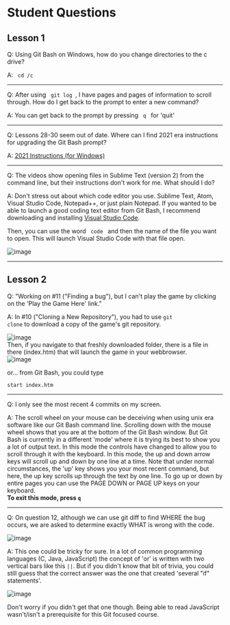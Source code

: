 # Student Questions

## Lesson 1

Q: Using Git Bash on Windows, how do you change directories to the c drive?

A: <code> cd /c </code>
<hr>

Q: After using <code> git log </code>, I have pages and pages of information to scroll through. How do I get back to the prompt to enter a new command?

A: You can get back to the prompt by pressing <code> q </code> for 'quit'
<hr>
Q: Lessons 28-30 seem out of date. Where can I find 2021 era instructions for upgrading the Git Bash prompt? 

A: <a href="https://github.com/ekn394/KPL-Intro-to-Git-and-GitHub/blob/main/upgrade-git-bash-prompt.md" target="_blank"> 2021 Instructions (for Windows)</a>
<hr>
Q: The videos show opening files in Sublime Text (version 2) from the command line, but their instructions don't work for me. What should I do?  

A: Don't stress out about which code editor you use. Sublime Text, Atom, Visual Studio Code, Notepad++, or just plain Notepad. 
If you wanted to be able to launch a good coding text editor from Git Bash, I recommend downloading and installing <a href="https://code.visualstudio.com/" target="_blank"> Visual Studio Code</a>. 
<p>Then, you can use the word <code> code </code> and then the name of the file you want to open. This will launch Visual Studio Code with that file open. 

![image](https://user-images.githubusercontent.com/12129459/131731162-9b1be166-72cf-4d64-a1e4-7a7e3410f61a.png)
<hr>

## Lesson 2

Q: "Working on #11 ("Finding a bug"), but I can't play the game by clicking on the 'Play the Game Here' link."

A: In #10 ("Cloning a New Repository"), you had to use <code>git clone</code> to download a copy of the game's git repository.

![image](https://user-images.githubusercontent.com/12129459/131723143-3a9ec536-1319-4321-a11a-48ff329f04a8.png)
<br>
Then, if you navigate to that freshly downloaded folder, there is a file in there (index.htm) that will launch the game in your webbrowser. 
<br>
![image](https://user-images.githubusercontent.com/12129459/131723227-7757eb33-f6eb-40da-a75f-f73279e4a0ea.png)

or... from Git Bash, you could type 

<code>start index.htm</code>

<hr>

Q:  I only see the most recent 4 commits on my screen.  

A: The scroll wheel on your mouse can be deceiving when using unix era software like our Git Bash command line.  Scrolling down with the mouse wheel shows that you are at the bottom of the Git Bash window.  But Git Bash is currently in a different 'mode' where it is trying its best to show you a lot of output text.  In this mode the controls have changed to allow you to scroll through it with the keyboard.  In this mode, the up and down arrow keys will scroll up and down by one line at a time.  Note that under normal circumstances, the 'up' key shows you your most recent command, but here, the up key scrolls up through the text by one line.  To go up or down by entire pages you can use the PAGE DOWN or PAGE UP keys on your keyboard.  
**To exit this mode, press <code>q</code>**

<hr>

Q:  On question 12, although we can use git diff to find WHERE the bug occurs, we are asked to determine exactly WHAT is wrong with the code. 

![image](https://user-images.githubusercontent.com/12129459/132396507-748a1f4d-9177-4385-8a9e-2b7a379af4a5.png)


A:  This one could be tricky for sure.  In a lot of common programming languages (C, Java, JavaScript) the concept of 'or' is written with two vertical bars like this <code>||</code>.  But if you didn't know that bit of trivia, you could still guess that the correct answer was the one that created 'several "if" statements'.  

![image](https://user-images.githubusercontent.com/12129459/132396677-73771e1d-c0ac-4732-b6f6-50725bd8b3ee.png)

Don't worry if you didn't get that one though. Being able to read JavaScript wasn't/isn't a prerequisite for this Git focused course.  
